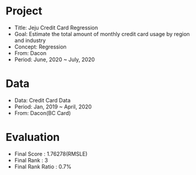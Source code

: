 # Project
- Title: Jeju Credit Card Regression
- Goal: Estimate the total amount of monthly credit card usage by region and industry
- Concept: Regression
- From: Dacon
- Period: June, 2020 ~ July, 2020

# Data
- Data: Credit Card Data
- Period: Jan, 2019 ~ April, 2020
- From: Dacon(BC Card)

# Evaluation
- Final Score : 1.76278(RMSLE)
- Final Rank : 3
- Final Rank Ratio : 0.7%

